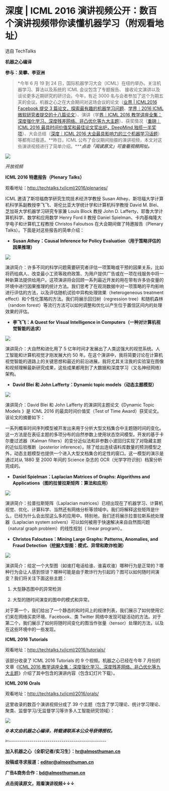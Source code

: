 # 深度 | ICML 2016 演讲视频公开：数百个演讲视频带你读懂机器学习（附观看地址）

选自 TechTalks

**机器之心编译**

**参与：吴攀、李亚洲**

> *今年 6 月 19 到 24 日，国际机器学习大会（ICML）在纽约举办。关注机器学习、算法以及系统的 ICML 会议包含了专题报告、 接收论文演讲以及谈论更多近期研究的研讨会。今年，有近 3000 名与会者参加了这个为期五天的会议。机器之心之在大会期间对这场会议的论文（[业界 | ICML2016 Facebook 提交 3 篇论文，探索最有趣的机器学习问题](http://mp.weixin.qq.com/s?__biz=MzA3MzI4MjgzMw==&mid=2650716332&idx=2&sn=b43ed7510c39e7627f3081f7078c4365&scene=21#wechat_redirect)、[学界｜2016 ICML 微软研究者提交的十八篇论文](http://mp.weixin.qq.com/s?__biz=MzA3MzI4MjgzMw==&mid=2650716227&idx=3&sn=7bd397912dff627725b28eea7aaad2ce&scene=21#wechat_redirect)）、演讲（学[界｜ICML 2016 教学讲座全集：深度强化学习、深度残差网络、非凸优化等九大主题](http://mp.weixin.qq.com/s?__biz=MzA3MzI4MjgzMw==&mid=2650717116&idx=1&sn=c362209463d8bfe2d725b164a0ee0a2f&scene=21#wechat_redirect)）、获奖情况（[重磅｜ICML 2016 最具时间价值奖和最佳论文奖出炉，DeepMind 独揽一半奖项](http://mp.weixin.qq.com/s?__biz=MzA3MzI4MjgzMw==&mid=2650716316&idx=1&sn=e1c6d7364ca627d3f9964a8d3fc10efa&scene=21#wechat_redirect)）、大会总结（[深度｜ICML 2016 大会最具影响力的三个机器学习话题](http://mp.weixin.qq.com/s?__biz=MzA3MzI4MjgzMw==&mid=2650716652&idx=1&sn=7cd76481680bfb6d65f1d625511adb16&scene=21#wechat_redirect)）等都有过报道。**昨日，ICML 公布了会议期间拍摄的演讲视频，本文对这些演讲视频进行了简单介绍。******点击「阅读原文」可查看视频网址。***

![](img/2ba35a7ad1e20025d361d19b3ec59d4a.jpg) 

*开放视频*

**ICML 2016 特邀报告（Plenary Talks）**

观看地址：http://techtalks.tv/icml/2016/plenaries/

ICML 邀请了斯坦福商学研究生院技术经济学教授 Susan Athey、斯坦福大学计算机科学系副教授李飞飞、哥伦比亚大学统计学和计算机科学教授 David M. Blei、芝加哥大学机器学习研究专家兼 Louis Block 教授 John D. Lafferty、耶鲁大学计算机科学、数学和应用数学 Henry Ford II 教授 Daniel Spielman、卡内基梅隆大学电子和计算机工程教授 Christos Faloutsos 在大会期间做了特邀报告（Plenary Talks）。下面是对这些报告的简单介绍：

*   **Susan Athey：Causal Inference for Policy Evaluation（用于策略评估的因果推理）**

![](img/f03fba05576489dd08c83a0bcbb8e4bb.jpg)

演讲简介：许多不同的科学问题需要研究者评估一项策略或干预的因果关系，比如将药给病人、改变最小工资等政府政策、为用户提供广告或在一项在线服务中将一种新算法提供给用户。这项演讲将会回顾一系列最近开发的用在带有许多协变量的环境中进行因果推理的统计方法。我们思考了在观测数据中对一项策略的平均影响进行评估的方法，以及评估随机试验中异构处理效果（heterogeneous treatment effect）和个性化策略的方法。我们将展示回归树（regression tree）和随机森林（random forest）等流行方法可以如何调整和优化以产生位于置信区间内的处理效果的评估。

*   **李飞飞：A Quest for Visual Intelligence in Computers（一种对计算机视觉智能的追求）**

![](img/e824c6ed8df5e2498ae3ebf640cff2c2.jpg)

演讲简介：大自然和进化用了 5 亿年时间才发展出了人类这强大的视觉系统。人工智能和计算机视觉才刚发展大约 50 年。在这个演讲中，我将简要讨论在计算机视觉智能的道路上的关键思想和最近的前沿进展。我将尤其关注我的实验室在图像和视频理解最新研究成果，这些成果都用到了大数据和深度学习（又名神经网络）架构。

*   **David Blei 和 John Lafferty：Dynamic topic models（动态主题模型）**

![](img/d43cd93033f7b3939858fb870b734286.jpg) 

演讲简介：David Blei 和 John Lafferty 的演讲同主题论文《Dynamic Topic Models 》是 ICML 2016 的最具时间价值奖（Test of Time Award）获奖论文。该论文的摘要如下：

一系列概率时间序列模型被开发出来用于分析大型文档集合中主题随时间的变化。这一方法是在表征主题的多项分布的自然参数上使用状态空间模型。开发的基于卡尔曼过滤器（Kalman filters）的变分近似法和非参数小波回归实现了对隐藏主题的近似后验推断（posterior inference）。除了给出连续语料库数量的预测模型之外，动态主题模型也提供一个进入大型文档集合的定性的窗口。这一模型的演示是通过对从 1880 至 2000 年间的 Science 杂志的 OCR（光学字符识别）档案分析完成的。

*   **Daniel Spielman：Laplacian Matrices of Graphs: Algorithms and Applications（图的拉普拉斯矩阵：算法和应用）**

![](img/e3302aa1693de877e85dd012f94f9076.jpg) 

演讲简介：拉普拉斯矩阵（Laplacian matrices）已经出现在了机器学习、计算机视觉、优化、计算科学、当然还有网络分析等领域中。我们将解释这些矩阵是什么，已经为什么会出现这么多的应用中。特别地，我们还将展示拉普拉斯系统处理器（Laplacian system solvers）可以如何被用于快速解决来自自然图问题（natural graph problem）的线性规划（ linear program）。

*   **Christos Faloutsos：Mining Large Graphs: Patterns, Anomalies, and Fraud Detection（挖掘大型图：模式、异常和欺诈检测）**

![](img/ef792dea6664d3a29c3698e77ea7118a.jpg) 

演讲简介：给定一个大型图（如谁打电话给谁、谁喜欢谁）哪种行为是正常的？哪种行为会让人感到惊讶？哪种可能是由于欺诈行为引起的？图可以如何随时间演变？我们将关注下面这些主题：

1.  大型静态图中的异常检测

2.  大型的随时间演变的图中的模式和异常。

对于第一个，我们给出了一个静态的和时间上的规律列表，我们展示了如何使用它们来在网络买卖环境、Facebook、类 Twitter 网络中发现可疑活动的方法。对于第二个，我们展示了如何将随时间变化的图当作张量（tensor）处理的方法，以及在这些环境中的一些发现。

**ICML 2016 Tutorials**

观看地址：http://techtalks.tv/icml/2016/tutorials/

该部分收录了 ICML 2016 Tutorials 的 9 个视频。机器之心已经在今年 7 月份的文章《[ICML 2016 教学讲座全集：深度强化学习、深度残差网络、非凸优化等九大主题](http://mp.weixin.qq.com/s?__biz=MzA3MzI4MjgzMw==&mid=2650717116&idx=1&sn=c362209463d8bfe2d725b164a0ee0a2f&scene=21#wechat_redirect)》介绍了其中包含的演讲内容（包含幻灯片下载）。

**ICML 2016 Orals**

观看地址：http://techtalks.tv/icml/2016/orals/

这里收录的数百个演讲视频分成了 39 个主题（包含了学习理论、统计学习理论、聚类、监督学习/无监督学习等许多人工智能研究领域）：

![](img/dba10e1d5862263f53ab8254e7a6bc28.jpg) 

***©本文由机器之心编译，***转载请联系本公众号获得授权***。***

✄------------------------------------------------

**加入机器之心（全职记者/实习生）：hr@almosthuman.cn**

**投稿或寻求报道：editor@almosthuman.cn**

**广告&商务合作：bd@almosthuman.cn**

**点击阅读原文，观看演讲视频↓↓↓**